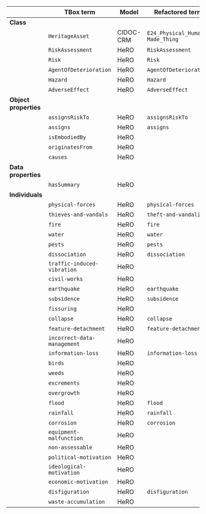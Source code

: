 |                       | **TBox term**               | **Model** | **Refactored term**             | **Full URI**                                                     |
|-----------------------|-----------------------------|-----------|---------------------------------|------------------------------------------------------------------|
| **Class**             |                             |           |                                 |                                                                  |
|                       | `HeritageAsset`             | CIDOC-CRM | `E24_Physical_Human-Made_Thing` | http://www.cidoc-crm.org/cidoc-crm/E24_Physical_Human-Made_Thing |
|                       | `RiskAssessment`            | HeRO      | `RiskAssessment`                | http://purl.org/sirius/ontology/hero/RiskAssessment              |
|                       | `Risk`                      | HeRO      | `Risk`                          | http://purl.org/sirius/ontology/hero/Risk                        |
|                       | `AgentOfDeterioration`      | HeRO      | `AgentOfDeterioration`          | http://purl.org/sirius/ontology/hero/AgentOfDeterioration        |
|                       | `Hazard`                    | HeRO      | `Hazard`                        | http://purl.org/sirius/ontology/hero/Hazard                      |
|                       | `AdverseEffect`             | HeRO      | `AdverseEffect`                 | http://purl.org/sirius/ontology/hero/AdverseEffect               |
| **Object properties** |                             |           |                                 |                                                                  |
|                       | `assignsRiskTo`             | HeRO      | `assignsRiskTo`                 | http://purl.org/sirius/ontology/hero/assignsRiskTo               |
|                       | `assigns`                   | HeRO      | `assigns`                       | http://purl.org/sirius/ontology/hero/assigns                     |
|                       | `isEmbodiedBy`              | HeRO      |                                 |                                                                  |
|                       | `originatesFrom`            | HeRO      |                                 |                                                                  |
|                       | `causes`                    | HeRO      |                                 |                                                                  |
| **Data properties**   |                             |           |                                 |                                                                  |
|                       | `hasSummary`                | HeRO      |                                 |                                                                  |
| **Individuals**       |                             |           |                                 |                                                                  |
|                       | `physical-forces`           | HeRO      | `physical-forces`               | http://purl.org/sirius/ontology/hero/physiacl-forces             |
|                       | `thieves-and-vandals`       | HeRO      | `theft-and-vandalism`           | http://purl.org/sirius/ontology/hero/theft-and-vandalism         |
|                       | `fire`                      | HeRO      | `fire`                          | http://purl.org/sirius/ontology/hero/fire                        |
|                       | `water`                     | HeRO      | `water`                         | http://purl.org/sirius/ontology/hero/water                       |
|                       | `pests`                     | HeRO      | `pests`                         | http://purl.org/sirius/ontology/hero/pests                       |
|                       | `dissociation`              | HeRO      | `dissociation`                  | http://purl.org/sirius/ontology/hero/dissociation                |
|                       | `traffic-induced-vibration` | HeRO      |                                 |                                                                  |
|                       | `civil-works`               | HeRO      |                                 |                                                                  |
|                       | `earthquake`                | HeRO      | `earthquake`                    |                                                                  |
|                       | `subsidence`                | HeRO      | `subsidence`                    |                                                                  |
|                       | `fissuring`                 | HeRO      |                                 |                                                                  |
|                       | `collapse`                  | HeRO      | `collapse`                      |                                                                  |
|                       | `feature-detachment`        | HeRO      | `feature-detachment`            |                                                                  |
|                       | `incorrect-data-management` | HeRO      |                                 |                                                                  |
|                       | `information-loss`          | HeRO      | `information-loss`              |                                                                  |
|                       | `birds`                     | HeRO      |                                 |                                                                  |
|                       | `weeds`                     | HeRO      |                                 |                                                                  |
|                       | `excrements`                | HeRO      |                                 |                                                                  |
|                       | `overgrowth`                | HeRO      |                                 |                                                                  |
|                       | `flood`                     | HeRO      | `flood`                         |                                                                  |
|                       | `rainfall`                  | HeRO      | `rainfall`                      |                                                                  |
|                       | `corrosion`                 | HeRO      | `corrosion`                     |                                                                  |
|                       | `equipment-malfunction`     | HeRO      |                                 |                                                                  |
|                       | `non-assessable`            | HeRO      |                                 |                                                                  |
|                       | `political-motivation`      | HeRO      |                                 |                                                                  |
|                       | `ideological-motivation`    | HeRO      |                                 |                                                                  |
|                       | `economic-motivation`       | HeRO      |                                 |                                                                  |
|                       | `disfiguration`             | HeRO      | `disfiguration`                 |                                                                  |
|                       | `waste-accumulation`        | HeRO      |                                 |                                                                  |